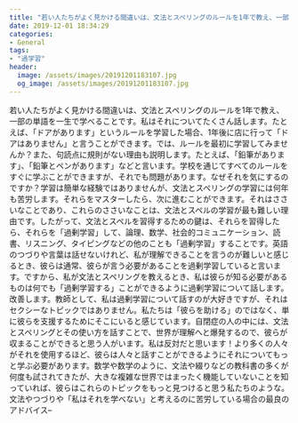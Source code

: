 ```yaml
---
title: "若い人たちがよく見かける間違いは、文法とスペリングのルールを1年で教え、一部の単語を一生で学べることです。"
date: 2019-12-01 18:34:29
categories:
- General
tags:
- "過学習"
header:
  image: /assets/images/20191201183107.jpg
  og_image: /assets/images/20191201183107.jpg
---
```


若い人たちがよく見かける間違いは、文法とスペリングのルールを1年で教え、一部の単語を一生で学べることです。私はそれについてたくさん話します。たとえば、「ドアがあります」というルールを学習した場合、1年後に店に行って「ドアはありません」と言うことができます。では、ルールを最初に学習してみませんか？また、句読点に規則がない理由も説明します。たとえば、「鉛筆があります」、「鉛筆とペンがあります」などと言います。学校を通じてすべてのルールをすぐに学ぶことができますが、それでも問題があります。なぜそれを気にするのですか？学習は簡単な経験ではありませんが、文法とスペリングの学習には何年も苦労します。それらをマスターしたら、次に進むことができます。それはささいなことであり、これらのささいなことは、文法とスペルの学習が最も難しい理由です。したがって、文法とスペルを習得するための鍵は、それらを習得したら、それらを「過剰学習」して、論理、数学、社会的コミュニケーション、読書、リスニング、タイピングなどの他のことも「過剰学習」することです。英語のつづりや言葉は話せないけれど、私が理解できることを言うのが難しいと感じるとき、彼らは通常、彼らが言う必要があることを過剰学習していると言います。ですから、私が文法とスペリングを教えるとき、私は彼らが知る必要があるものは何でも「過剰学習する」ことができるように過剰学習について話します。改善します。教師として、私は過剰学習について話すのが大好きですが、それはセクシーなトピックではありません。私たちは「彼らを助ける」のではなく、単に彼らを支援するためにそこにいると感じています。自閉症の人の中には、文法とスペリングとその使い方を話すことで、世界が理解へと爆発するので、彼らが収まることができると思う人がいます。私は反対だと思います！より多くの人々がそれを使用するほど、彼らは人々と話すことができるようにそれについてもっと学ぶ必要があります。数学や数学のように、文法や綴りなどの教科書の多くが何度も試されてきたが、大きな複雑な世界ではまったく機能していないことを知っていれば、彼らはこれらのトピックをもっと見つけると思う私たちのような。文法やつづりや「私はそれを学べない」と考えるのに苦労している場合の最良のアドバイス–
